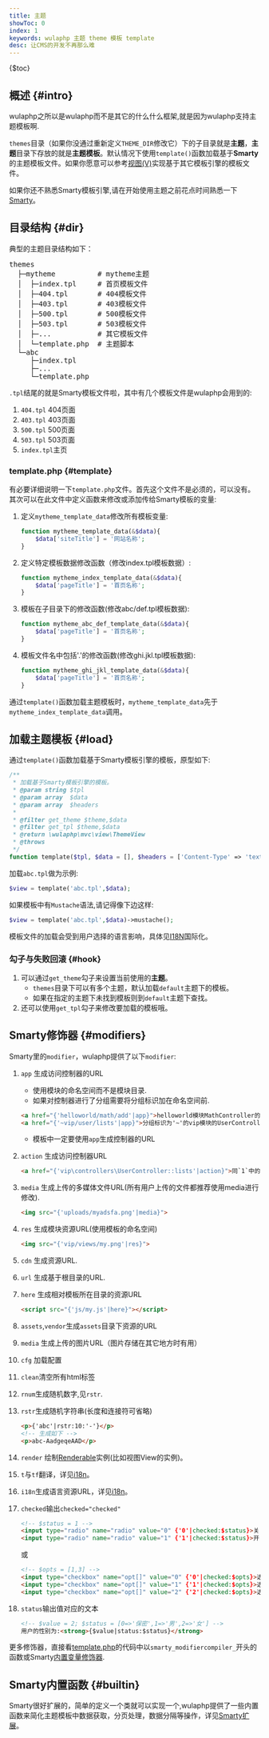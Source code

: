 ```yaml
---
title: 主题
showToc: 0
index: 1
keywords: wulaphp 主题 theme 模板 template
desc: 让CMS的开发不再那么难
---
```


{$toc}

## 概述 {#intro}

wulaphp之所以是wulaphp而不是其它的什么什么框架,就是因为wulaphp支持主题模板啊.

`themes`目录（如果你没通过重新定义`THEME_DIR`修改它）下的子目录就是**主题**，**主题**目录下存放的就是**主题模板**。默认情况下使用`template()`函数加载基于**Smarty**的主题模板文件。如果你愿意可以参考[视图(V)](mvc/view.md)实现基于其它模板引擎的模板文件。

<p class="tip">
如果你还不熟悉Smarty模板引擎,请在开始使用主题之前花点时间熟悉一下<a href="https://www.smarty.net/docs/zh_CN/" target="_blank">Smarty</a>。
</p>

## 目录结构 {#dir}

典型的主题目录结构如下：
<pre>
themes
  ├─mytheme          # mytheme主题
  │  ├─index.tpl     # 首页模板文件
  │  ├─404.tpl       # 404模板文件
  │  ├─403.tpl       # 403模板文件
  │  ├─500.tpl       # 500模板文件
  │  ├─503.tpl       # 503模板文件
  │  ├─...           # 其它模板文件
  │  └─template.php  # 主题脚本
  └─abc
     ├─index.tpl
     ├─...
     └─template.php
</pre>

`.tpl`结尾的就是Smarty模板文件啦，其中有几个模板文件是wulaphp会用到的:

1. `404.tpl` 404页面
2. `403.tpl` 403页面
3. `500.tpl` 500页面
4. `503.tpl` 503页面
5. `index.tpl`主页

### template.php {#template}

有必要详细说明一下`template.php`文件。首先这个文件不是必须的，可以没有。其次可以在此文件中定义函数来修改或添加传给Smarty模板的变量:

1. 定义`mytheme_template_data`修改所有模板变量:

    ```php
    function mytheme_template_data(&$data){
        $data['siteTitle'] = '网站名称';
    }
    ```

2. 定义特定模板数据修改函数（修改index.tpl模板数据）:

    ```php
    function mytheme_index_template_data(&$data){
        $data['pageTitle'] = '首页名称';
    }
    ```

3. 模板在子目录下的修改函数(修改abc/def.tpl模板数据):

    ```php
    function mytheme_abc_def_template_data(&$data){
        $data['pageTitle'] = '首页名称';
    }
    ```

4. 模板文件名中包括'.'的修改函数(修改ghi.jkl.tpl模板数据):

    ```php
    function mytheme_ghi_jkl_template_data(&$data){
        $data['pageTitle'] = '首页名称';
    }
    ```

通过`template()`函数加载主题模板时，`mytheme_template_data`先于`mytheme_index_template_data`调用。

## 加载主题模板 {#load}

通过`template()`函数加载基于Smarty模板引擎的模板，原型如下:

```php
/**
 * 加载基于Smarty模板引擎的模板。
 * @param string $tpl
 * @param array  $data
 * @param array  $headers
 *
 * @filter get_theme $theme,$data
 * @filter get_tpl $theme,$data
 * @return \wulaphp\mvc\view\ThemeView
 * @throws
 */
function template($tpl, $data = [], $headers = ['Content-Type' => 'text/html'])
```

加载`abc.tpl`做为示例:

```php
$view = template('abc.tpl',$data);
```

如果模板中有`Mustache`语法,请记得像下边这样:

```php
$view = template('abc.tpl',$data)->mustache();
```

<p class="tip">
模板文件的加载会受到用户选择的语言影响，具体见<a href="advance/i18n.html">I18N</a>国际化。
</p>

### 勾子与失败回滚 {#hook}

1. 可以通过`get_theme`勾子来设置当前使用的**主题**。
    * `themes`目录下可以有多个主题，默认加载`default`主题下的模板。
    * 如果在指定的主题下未找到模板则到`default`主题下查找。
2. 还可以使用`get_tpl`勾子来修改要加载的模板哦。

## Smarty修饰器 {#modifiers}

Smarty里的`modifier`，wulaphp提供了以下`modifier`:

1. `app` 生成访问控制器的URL
    * 使用模块的命名空间而不是模块目录.
    * 如果对控制器进行了分组需要将分组标识加在命名空间前.

    ```html
    <a href="{'helloworld/math/add'|app}">helloworld模块MathController的add方法</a>
    <a href="{'~vip/user/lists'|app}">分组标识为'~'的vip模块的UserController的lists方法</a>
    ```

    * 模板中一定要使用`app`生成控制器的URL
2. `action` 生成访问控制器URL

    ```html
    <a href="{'vip\controllers\UserController::lists'|action}">同`1`中的第二个链接</a>
    ```

3. `media` 生成上传的多媒体文件URL(所有用户上传的文件都推荐使用media进行修改).

    ```html
    <img src="{'uploads/myadsfa.png'|media}">
    ```

4. `res` 生成模块资源URL(使用模板的命名空间)

    ```html
    <img src="{'vip/views/my.png'|res}">
    ```

5. `cdn` 生成资源URL.
6. `url` 生成基于根目录的URL.
7. `here` 生成相对模板所在目录的资源URL

    ```html
    <script src="{'js/my.js'|here}"></script>
    ```

8. `assets`,`vendor`生成`assets`目录下资源的URL
9. `media` 生成上传的图片URL（图片存储在其它地方时有用）
10. `cfg` 加载配置
11. `clean`清空所有html标签
12. `rnum`生成随机数字,见`rstr`.
13. `rstr`生成随机字符串(长度和连接符可省略)

    ```html
    <p>{'abc'|rstr:10:'-'}</p>
    <!-- 生成如下 -->
    <p>abc-AadgeqeAAD</p>
    ```

14. `render` 绘制[Renderable](https://github.com/ninggf/wulaphp/blob/master/wulaphp/mvc/view/Renderable.php)实例(比如视图View的实例)。
15. `t`与`tf`翻译，详见[i18n](advance/i18n.md#apply)。
16. `i18n`生成语言资源URL，详见[i18n](advance/i18n.md#apply)。
17. `checked`输出`checked="checked"`

    ```html
    <!-- $status = 1 -->
    <input type="radio" name="radio" value="0" {'0'|checked:$status}>关
    <input type="radio" name="radio" value="1" {'1'|checked:$status}>开
    ```

    或

    ```html
    <!-- $opts = [1,3] -->
    <input type="checkbox" name="opt[]" value="0" {'0'|checked:$opts}>选项1
    <input type="checkbox" name="opt[]" value="1" {'1'|checked:$opts}>选项2
    <input type="checkbox" name="opt[]" value="2" {'2'|checked:$opts}>选项3
    ```

18. `status`输出值对应的文本

    ```html
    <!-- $value = 2; $status = [0=>'保密',1=>'男',2=>'女'] -->
    用户的性别为:<strong>{$value|status:$status}</strong>
    ```

更多修饰器，直接看[template.php](https://github.com/ninggf/wulaphp/blob/master/includes/template.php)的代码中以`smarty_modifiercompiler_`开头的函数或Smarty[内置变量修饰器](https://www.smarty.net/docs/zh_CN/language.modifiers.tpl).

## Smarty内置函数 {#builtin}

Smarty很好扩展的，简单的定义一个类就可以实现一个,wulaphp提供了一些内置函数来简化主题模板中数据获取，分页处理，数据分隔等操作，详见[Smarty扩展](advance/smarty.funcs.md)。
